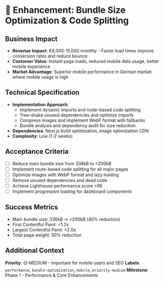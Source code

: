 # 🎯 Enhancement: Bundle Size Optimization & Code Splitting

## Business Impact
- **Revenue Impact**: €8,000-15,000 monthly - Faster load times improve conversion rates and reduce bounce
- **Customer Value**: Instant page loads, reduced mobile data usage, better mobile experience
- **Market Advantage**: Superior mobile performance in German market where mobile usage is high

## Technical Specification
- **Implementation Approach**: 
  - Implement dynamic imports and route-based code splitting
  - Tree-shake unused dependencies and optimize imports
  - Compress images and implement WebP format with fallbacks
  - Bundle analysis and dependency audit for size reduction
- **Dependencies**: Next.js build optimization, image optimization CDN
- **Complexity**: Low (1-2 weeks)

## Acceptance Criteria
- [ ] Reduce main bundle size from 336kB to <200kB
- [ ] Implement route-based code splitting for all major pages
- [ ] Optimize images with WebP format and lazy loading
- [ ] Remove unused dependencies and dead code
- [ ] Achieve Lighthouse performance score >95
- [ ] Implement progressive loading for dashboard components

## Success Metrics
- Main bundle size: 336kB → <200kB (40% reduction)
- First Contentful Paint: <1.2s
- Largest Contentful Paint: <2.0s
- Total page weight: 50% reduction

## Additional Context
**Priority**: 🟡 MEDIUM - Important for mobile users and SEO
**Labels**: `performance`, `bundle-optimization`, `mobile`, `priority-medium`
**Milestone**: Phase 1 - Performance & Core Enhancements